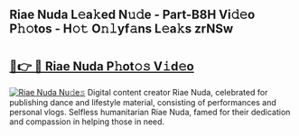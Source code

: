 ## Riae Nuda L𝚎a𝚔ed N𝚞𝚍e - Part-B8H Vi𝚍𝚎o P𝚑𝚘tos - H𝚘𝚝 O𝚗𝚕yf𝚊ns L𝚎a𝚔s zrNSw

# <h2><a href="http://kfcj0d0.oniu.top/?m=Riae+Nuda">🔗👉 🔴 Riae Nuda P𝚑ot𝚘𝚜 V𝚒d𝚎o</a></h2>

[![Riae Nuda Nu𝚍e𝚜](https://i.imgur.com/0qMVB7G.gif)](http://kfcj0d0.oniu.top/?m=Riae+Nuda)
Digital content creator Riae Nuda, celebrated for publishing dance and lifestyle material, consisting of performances and personal vlogs. Selfless humanitarian Riae Nuda, famed for their dedication and compassion in helping those in need.  
